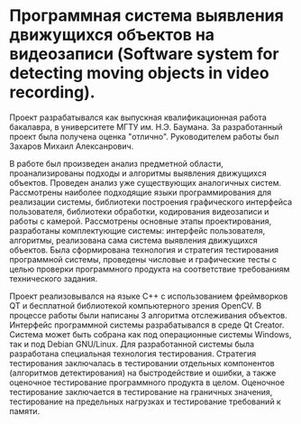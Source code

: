# Программная система выявления движущихся объектов на видеозаписи (Software system for detecting moving objects in video recording).

Проект разрабатывался как выпускная квалификационная работа бакалавра, в университете МГТУ им. Н.Э. Баумана. За разработанный проект была получена оценка "отлично". Руководителем работы был Захаров Михаил Алексанрович.

В работе был произведен анализ предметной области, проанализированы подходы и алгоритмы выявления движущихся объектов. Проведен анализ уже существующих аналогичных систем. Рассмотрены наиболее подходящие языки программирования для реализации системы, библиотеки построения графического интерфейса пользователя, библиотеки обработки, кодирования видеозаписи и работы с камерой. Рассмотрены основные этапы проектирования, разработаны комплектующие системы: интерфейс пользователя, алгоритмы, реализована сама система выявления движущихся объектов. Была сформирована технология и стратегия тестирования программной системы, проведены числовые и графические тесты с целью проверки программного продукта на соответствие требованиям технического задания.

Проект реализовывался на языке C++ с использованием фреймворков QT и бесплатной библиотекой компьютерного зрения OpenCV. 
В процессе работы были написаны 3 алгоритма отслеживания объектов. Интерфейс программной системы разрабатывался в среде Qt Creator. Система может быть собрана как под операционные системы Windows, так и под Debian GNU/Linux. 
Для разработанной системы была разработана специальная технология тестирования. Стратегия тестирования заключалась в тестировании отдельных компонентов (алгоритмов детектирования) на быстродействие и ошибки, а также оценочное тестирование программного продукта в целом. Оценочное тестирование заключается в тестирование на граничных значения, тестирование на предельных нагрузках и тестирование требований к памяти.
